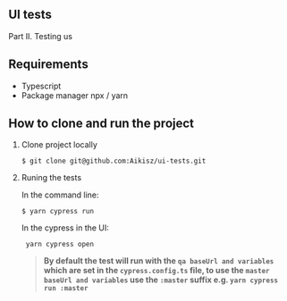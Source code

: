 ## UI tests

Part II. Testing us 

## Requirements

* Typescript
* Package manager npx / yarn

## How to clone and run the project

1. Clone project locally

    ```shell
    $ git clone git@github.com:Aikisz/ui-tests.git
    ```

2. Runing the tests <br>

    In the command line:

    ```shell
    $ yarn cypress run
    ```           
   
    In the cypress in the UI:
                
   ```shell 
    yarn cypress open
   ```     

   > **By default the test will run with the `qa baseUrl and variables` which are set in the `cypress.config.ts` file, to use the `master baseUrl and variables` use the `:master` suffix e.g. `yarn cypress run :master`**<br>

